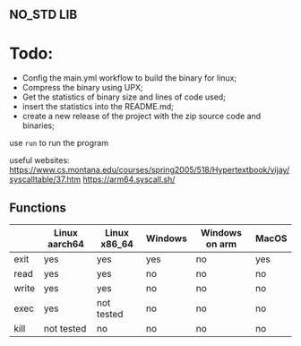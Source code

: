 NO_STD LIB
---

# Todo:
- Config the main.yml workflow to build the binary for linux;
- Compress the binary using UPX;
- Get the statistics of binary size and lines of code used;
- insert the statistics into the README.md;
- create a new release of the project with the zip source code and binaries;

use `run` to run the program

useful websites:
https://www.cs.montana.edu/courses/spring2005/518/Hypertextbook/vijay/syscalltable/37.htm
https://arm64.syscall.sh/

## Functions
|       | Linux aarch64 | Linux x86_64 | Windows | Windows on arm | MacOS |
|-------|---------------|--------------|---------|----------------|-------|
| exit  | yes           | yes          | yes     | no             | yes   |
| read  | yes           | yes          | no      | no             | no    |
| write | yes           | yes          | no      | no             | no    |
| exec  | yes           | not tested   | no      | no             | no    |
| kill  | not tested    | no           | no      | no             | no    |
